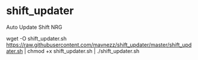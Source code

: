 # shift_updater
Auto Update Shift NRG


wget -O shift_updater.sh https://raw.githubusercontent.com/mavnezz/shift_updater/master/shift_updater.sh | chmod +x shift_updater.sh | ./shift_updater.sh
